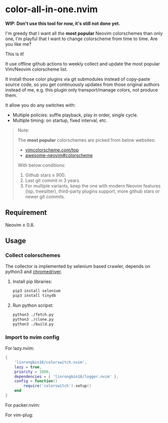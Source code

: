 # color-all-in-one.nvim

**WIP: Don't use this tool for now, it's still not done yet.**

I'm greedy that I want all the **most popular** Neovim colorschemes than only one, I'm playful that I want to change colorscheme from time to time. Are you like me?

This is it!

It use offline github actions to weekly collect and update the most popular Vim/Neovim colorscheme list.

It install those color plugins via git submodules instead of copy-paste source code, so you get continuously updates from those original authors instead of me, e.g. this plugin only transport/manage colors, not produce them.

It allow you do any switches with:
  * Multiple policies: suffle playback, play in order, single cycle.
  * Multiple timing: on startup, fixed interval, etc.

> Note:
>
> The **most popular** colorschemes are picked from below websites:
> - [vimcolorscheme.com/top](https://vimcolorschemes.com/top)
> - [awesome-neovim#colorscheme](https://www.trackawesomelist.com/rockerBOO/awesome-neovim/readme/#colorscheme)
>
> With below conditions:
>
> 1. Github stars &ge; 900.
> 2. Last git commit in 3 years.
> 3. For multiple variants, keep the one with modern Neovim features (lsp, treesitter), third-party plugins support, more github stars or newer git commits.

## Requirement

Neovim &ge; 0.8.

## Usage

### Collect colorschemes

The collector is implemented by selenium based crawler, depends on
python3 and [chromedriver](https://chromedriver.chromium.org/downloads).

1. Install pip libraries:

   ```bash
   pip3 install selenium
   pip3 install tinydb
   ```

2. Run python scripst:

   ```bash
   python3 ./fetch.py
   python3 ./clone.py
   python3 ./build.py
   ```

### Import to nvim config

For lazy.nvim:

```lua
{
    'linrongbin16/colorswitch.nvim',
    lazy = true,
    priority = 1000,
    dependencies = { 'linrongbin16/logger.nvim' },
    config = function()
        require('colorswitch').setup()
    end
}
```

For packer.nvim:

For vim-plug:

